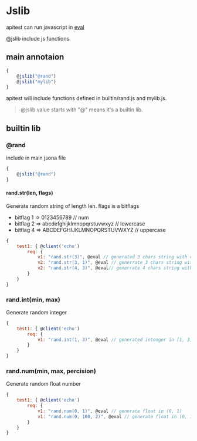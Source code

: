 # Jslib

apitest can run javascript in [eval](./eval.md)

@jslib include js functions.

## main annotaion

```js
{
    @jslib("@rand")
    @jslib("mylib")
}
```

apitest will include functions defined in builtin/rand.js and mylib.js.

> @jslib value starts with "@" means it's a builtin lib.


## builtin lib

### @rand

include in main jsona file
```js
{
    @jslib("@rand")
}
```

#### rand.str(len, flags)

Generate random string of length len. flags is a bitflags
- bitflag 1 => 0123456789 // num
- bitflag 2 => abcdefghijklmnopqrstuvwxyz // lowercase
- bitflag 4 => ABCDEFGHIJKLMNOPQRSTUVWXYZ // uppercase 

```js
{
    test1: { @client('echo')
        req: {
            v1: "rand.str(3)", @eval // generated 3 chars string with charset num + lowercase + uppercase
            v2: "rand.str(3, 1)", @eval // generrate 3 chars string with charset num 
            v2: "rand.str(4, 3)", @eval// generrate 4 chars string with charset num + lowercase
        }
    }
}
```

### rand.int(min, max)

Generate random integer

```js
{
    test1: { @client('echo')
        req: {
            v1: "rand.int(1, 3)", @eval // generated intenger in [1, 3]
        }
    }
}
```

### rand.num(min, max, percision)

Generate random float number
```js
{
    test1: { @client('echo')
        req: {
            v1: "rand.num(0, 1)", @eval // generate float in (0, 1)
            v1: "rand.num(0, 100, 2)", @eval // generate float in (0, 100) with 2 point
        }
    }
}
```